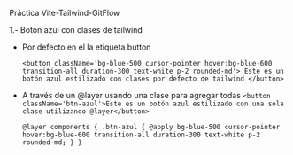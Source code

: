 Práctica Vite-Tailwind-GitFlow

1.- Botón azul con clases de tailwind 
  - Por defecto en el la etiqueta button
  
    `<button className='bg-blue-500 cursor-pointer hover:bg-blue-600 transition-all duration-300 text-white p-2 rounded-md'>
        Este es un botón azul estilizado con clases por defecto de tailwind
      </button>
    `

  - A través de un @layer usando una clase para agregar todas
    `<button className='btn-azul'>Este es un botón azul estilizado con una sola clase utilizando @layer</button>`

    `@layer components {
      .btn-azul {
        @apply bg-blue-500 cursor-pointer hover:bg-blue-600 transition-all duration-300 text-white p-2 rounded-md;
      }
    }
    `

